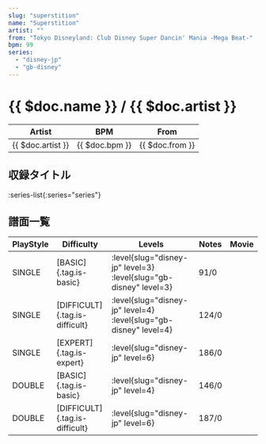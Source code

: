 ```yaml
---
slug: "superstition"
name: "Superstition"
artist: ""
from: "Tokyo Disneyland: Club Disney Super Dancin' Mania -Mega Beat-"
bpm: 99
series:
  - "disney-jp"
  - "gb-disney"
---
```


# {{ $doc.name }} / {{ $doc.artist }}

|Artist|BPM|From|
|------|---|----|
|{{ $doc.artist }}|{{ $doc.bpm }}|{{ $doc.from }}|

## 収録タイトル

:series-list{:series="series"}

## 譜面一覧

|PlayStyle|Difficulty|Levels|Notes|Movie|
|---------|----------|------|-----|-----|
|SINGLE|[BASIC]{.tag.is-basic}|<div class="field is-grouped is-grouped-multiline"> :level{slug="disney-jp" level=3} :level{slug="gb-disney" level=3}</div>|91/0||
|SINGLE|[DIFFICULT]{.tag.is-difficult}|<div class="field is-grouped is-grouped-multiline"> :level{slug="disney-jp" level=4} :level{slug="gb-disney" level=4}</div>|124/0||
|SINGLE|[EXPERT]{.tag.is-expert}|<div class="field is-grouped is-grouped-multiline"> :level{slug="disney-jp" level=6}</div>|186/0||
|DOUBLE|[BASIC]{.tag.is-basic}|<div class="field is-grouped is-grouped-multiline"> :level{slug="disney-jp" level=4}</div>|146/0||
|DOUBLE|[DIFFICULT]{.tag.is-difficult}|<div class="field is-grouped is-grouped-multiline"> :level{slug="disney-jp" level=6}</div>|187/0||
